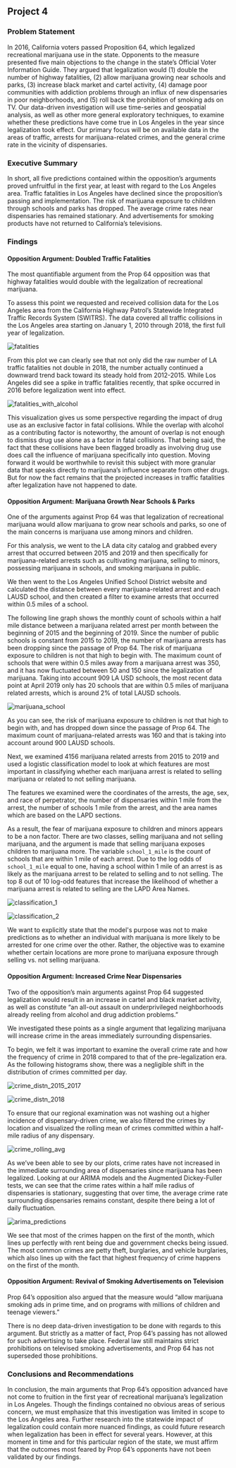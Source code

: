 ## Project 4

### Problem Statement
In 2016, California voters passed Proposition 64, which legalized recreational marijuana use in the state. Opponents to the measure presented five main objections to the change in the state’s Official Voter Information Guide. They argued that legalization would (1) double the number of highway fatalities, (2) allow marijuana growing near schools and parks, (3) increase black market and cartel activity, (4) damage poor communities with addiction problems through an influx of new dispensaries in poor neighborhoods, and (5) roll back the prohibition of smoking ads on TV. Our data-driven investigation will use time-series and geospatial analysis, as well as other more general exploratory techniques, to examine whether these predictions have come true in Los Angeles in the year since legalization took effect. Our primary focus will be on available data in the areas of traffic, arrests for marijuana-related crimes, and the general crime rate in the vicinity of dispensaries.

### Executive Summary
In short, all five predictions contained within the opposition’s arguments proved unfruitful in the first year, at least with regard to the Los Angeles area. Traffic fatalities in Los Angeles have declined since the proposition’s passing and implementation. The risk of marijuana exposure to children through schools and parks has dropped. The average crime rates near dispensaries has remained stationary. And advertisements for smoking products have not returned to California’s televisions.

### Findings
#### Opposition Argument: Doubled Traffic Fatalities
The most quantifiable argument from the Prop 64 opposition was that highway fatalities would double with the legalization of recreational marijuana.

To assess this point we requested and received collision data for the Los Angeles area from the California Highway Patrol’s Statewide Integrated Traffic Records System (SWITRS). The data covered all traffic collisions in the Los Angeles area starting on January 1, 2010 through 2018, the first full year of legalization.

![fatalities](plots/fatalities.png)

From this plot we can clearly see that not only did the raw number of LA traffic fatalities not double in 2018, the number actually continued a downward trend back toward its steady hold from 2012-2015. While Los Angeles did see a spike in traffic fatalities recently, that spike occurred in 2016 before legalization went into effect.

![fatalities_with_alcohol](plots/fatalities_with_alcohol.png)

This visualization gives us some perspective regarding the impact of drug use as an exclusive factor in fatal collisions. While the overlap with alcohol as a contributing factor is noteworthy, the amount of overlap is not enough to dismiss drug use alone as a factor in fatal collisions. That being said, the fact that these collisions have been flagged broadly as involving drug use does call the influence of marijuana specifically into question. Moving forward it would be worthwhile to revisit this subject with more granular data that speaks directly to marijuana’s influence separate from other drugs. But for now the fact remains that the projected increases in traffic fatalities after legalization have not happened to date.

#### Opposition Argument: Marijuana Growth Near Schools & Parks
One of the arguments against Prop 64 was that legalization of recreational marijuana would allow marijuana to grow near schools and parks, so one of the main concerns is marijuana use among minors and children.

For this analysis, we went to the LA data city catalog and grabbed every arrest that occurred between 2015 and 2019 and then specifically for marijuana-related arrests such as cultivating marijuana, selling to minors, possessing marijuana in schools, and smoking marijuana in public.

We then went to the Los Angeles Unified School District website and calculated the distance between every marijuana-related arrest and each LAUSD school, and then created a filter to examine arrests that occurred within 0.5 miles of a school.

The following line graph shows the monthly count of schools within a half mile distance between a marijuana related arrest per month between the beginning of 2015 and the beginning of 2019. Since the number of public schools is constant from 2015 to 2019, the number of marijuana arrests has been dropping since the passage of Prop 64. The risk of marijuana exposure to children is not that high to begin with. The maximum count of schools that were within 0.5 miles away from a marijuana arrest was 350, and it has now fluctuated between 50 and 150 since the legalization of marijuana. Taking into account 909 LA USD schools, the most recent data point at April 2019 only has 20 schools that are within 0.5 miles of marijuana related arrests, which is around 2% of total LAUSD schools.

![marijuana_school](plots/marijuana_school.png)

As you can see, the risk of marijuana exposure to children is not that high to begin with, and has dropped down since the passage of Prop 64. The maximum count of marijuana-related arrests was 160 and that is taking into account around 900 LAUSD schools.

Next, we examined 4156 marijuana related arrests from 2015 to 2019 and used a logistic classification model to look at which features are most important in classifying whether each marijuana arrest is related to selling marijuana or related to not selling marijuana. 

The features we examined were the coordinates of the arrests, the age, sex, and race of perpetrator, the number of dispensaries within 1 mile from the arrest, the number of schools 1 mile from the arrest, and the area names which are based on the LAPD sections.

As a result, the fear of marijuana exposure to children and minors appears to be a non factor. There are two classes, selling marijuana and not selling marijuana, and the argument is made that selling marijuana exposes children to marijuana more. The variable `school_1_mile` is the count of schools that are within 1 mile of each arrest. Due to the log odds of `school_1_mile` equal to one, having a school within 1 mile of an arrest is as likely as the marijuana arrest to be related to selling and to not selling. The top 8 out of 10 log-odd features that increase the likelihood of whether a marijuana arrest is related to selling are the LAPD Area Names.

![classification_1](plots/classification_1.png)

![classification_2](plots/classification_2.png)

We want to explicitly state that the model's purpose was not to make predictions as to whether an individual with marijuana is more likely to be arrested for one crime over the other. Rather, the objective was to examine whether certain locations are more prone to marijuana exposure through selling vs. not selling marijuana.

#### Opposition Argument: Increased Crime Near Dispensaries
Two of the opposition’s main arguments against Prop 64 suggested legalization would result in an increase in cartel and black market activity, as well as constitute “an all-out assault on underprivileged neighborhoods already reeling from alcohol and drug addiction problems.”

We investigated these points as a single argument that legalizing marijuana will increase crime in the areas immediately surrounding dispensaries.

To begin, we felt it was important to examine the overall crime rate and how the frequency of crime in 2018 compared to that of the pre-legalization era. As the following histograms show, there was a negligible shift in the distribution of crimes committed per day.

![crime_distn_2015_2017](plots/538crime_distn_2015_2017.png)

![crime_distn_2018](plots/538crime_distn_2018.png)

To ensure that our regional examination was not washing out a higher incidence of dispensary-driven crime, we also filtered the crimes by location and visualized the rolling mean of crimes committed within a half-mile radius of any dispensary.

![crime_rolling_avg](plots/crimes_per_day.png)

As we’ve been able to see by our plots, crime rates have not increased in the immediate surrounding area of dispensaries since marijuana has been legalized. Looking at our ARIMA models and the Augmented Dickey-Fuller tests, we can see that the crime rates within a half mile radius of dispensaries is stationary, suggesting that over time, the average crime rate surrounding dispensaries remains constant, despite there being a lot of daily fluctuation.

![arima_predictions](plots/arima_2.png)

We see that most of the crimes happen on the first of the month, which lines up perfectly with rent being due and government checks being issued. The most common crimes are petty theft, burglaries, and vehicle burglaries, which also lines up with the fact that highest frequency of crime happens on the first of the month.

#### Opposition Argument: Revival of Smoking Advertisements on Television
Prop 64’s opposition also argued that the measure would “allow marijuana smoking ads in prime time, and on programs with millions of children and teenage viewers.”

There is no deep data-driven investigation to be done with regards to this argument. But strictly as a matter of fact, Prop 64’s passing has not allowed for such advertising to take place. Federal law still maintains strict prohibitions on televised smoking advertisements, and Prop 64 has not superseded those prohibitions.

### Conclusions and Recommendations
In conclusion, the main arguments that Prop 64’s opposition advanced have not come to fruition in the first year of recreational marijuana’s legalization in Los Angeles. Though the findings contained no obvious areas of serious concern, we must emphasize that this investigation was limited in scope to the Los Angeles area. Further research into the statewide impact of legalization could contain more nuanced findings, as could future research when legalization has been in effect for several years. However, at this moment in time and for this particular region of the state, we must affirm that the outcomes most feared by Prop 64’s opponents have not been validated by our findings.
